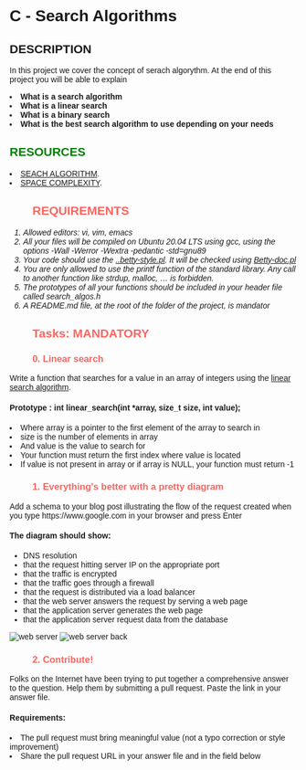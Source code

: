 <!DOCTYPE html>
<html>
<head>
<h1>
 C - Search Algorithms
</h1>
</head>
<body style="font-family: Verdana, Arial, sans-serif">
   <h2> DESCRIPTION </h2>
   <p>
      In this project we cover the concept of serach algorythm. At the end of this project you will be able to explain 
   <b>
   <li> What is a search algorithm</li>
   <li> What is a linear search </li>
   <li> What is a binary search </li> 
   <li> What is the best search algorithm to use depending on your needs </li>
  </b>
  </p>
 
   <h2 style="color: green; round-color:RED ">
        RESOURCES
   </h2>
   <p>
       <li><a href="https://intranet.alxswe.com/rltoken/ap2kuRv8qrUMyQ0-MY3EXw">SEACH ALGORITHM</a>. </li>
       <li><a href="https://intranet.alxswe.com/rltoken/QK9ENdoTyqGs0d4_M3XE3g">SPACE COMPLEXITY</a>.</li>
   </p>

   <h2 style="color: #FF645F; margin-left: 40px">
     REQUIREMENTS
   </h2>
   <ol>
   <i>
      <li> Allowed editors: vi, vim, emacs  </li>
      <li> All your files will be compiled on Ubuntu 20.04 LTS using gcc, using the options -Wall -Werror -Wextra -pedantic -std=gnu89 </li>
      <li> Your code should use the <a href="https://github.com/alx-tools/Betty/blob/master/betty-style.pl">..betty-style.pl</a>. It will be checked using <a href="https://github.com/alx-tools/Betty/blob/master/betty-doc.pl">Betty-doc.pl</a></li>
      <li>You are only allowed to use the printf function of the standard library. Any call to another function like strdup, malloc, … is forbidden.  </li>
      <li>The prototypes of all your functions should be included in your header file called search_algos.h  </li>
      <li> A README.md file, at the root of the folder of the project, is mandator</li>
   </i>
   </ol>

   <h2 style="color: #FF645F; margin-left: 40px">
	     Tasks: MANDATORY
	</h2>
  <h3 style="color: #FF645F; margin-left: 40px">
	     0. Linear search
  </h3>
  <p> 
   Write a function that searches for a value in an array of integers using the <a href="https://intranet.alxswe.com/rltoken/17RKhbmvh_u4ebCwaSxCxg">linear search algorithm</a>.
   <h4> Prototype : int linear_search(int *array, size_t size, int value); </h4>
   <li>Where array is a pointer to the first element of the array to search in</li>
   <li>size is the number of elements in array</li>
   <li>And value is the value to search for</li>
   <li>Your function must return the first index where value is located</li>
   <li>If value is not present in array or if array is NULL, your function must return -1</li>
  </p>
  <h3 style="color: #FF645F; margin-left: 40px">
         1. Everything's better with a pretty diagram
  </h3>
  <p>
    Add a schema to your blog post illustrating the flow of the request created when you type https://www.google.com in your browser and press Enter
   <h4>The diagram should show:</h4>
   <ul>
   <li>DNS resolution</li>
   <li> that the request hitting server IP on the appropriate port</li>
   <li> that the traffic is encrypted</li>
   <li> that the traffic goes through a firewall</li>
   <li> that the request is distributed via a load balancer</li>
   <li> that the web server answers the request by serving a web page</li>
   <li> that the application server generates the web page</li>
   <li> that the application server request data from the database</li>
   </ul>
   <img src="http://i.imgur.com/i9ivkdo.png" alt="web server" />
   <img src="http://i.imgur.com/R8R3sqC.png" alt="web server back" />

  <h3 style="color: #FF645F; margin-left: 40px">
         2. Contribute!
  </h3>
  <p>  
     Folks on the Internet have been trying to put together a comprehensive answer to the question. Help them by submitting a pull request. Paste the link in your answer file.
  <h4> Requirements: </h4>
  <li> The pull request must bring meaningful value (not a typo correction or style improvement) </li>
  <li> Share the pull request URL in your answer file and in the field below </li>   </P>
 </body>
</html>
